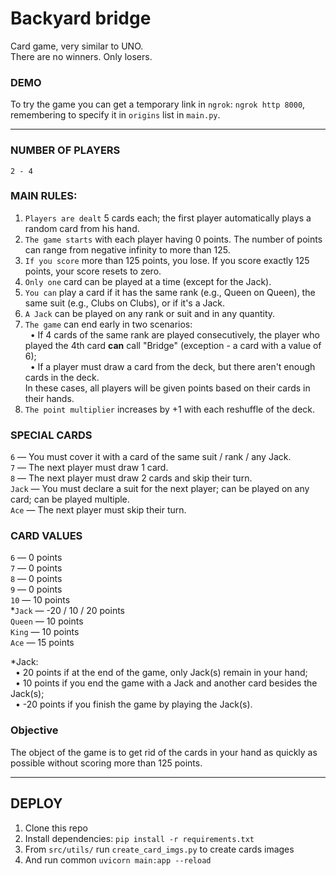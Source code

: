 # Backyard bridge
Card game, very similar to UNO.  
There are no winners. Only losers.

### DEMO
To try the game you can get a temporary link in `ngrok`: `ngrok http 8000`,  
remembering to specify it in `origins` list in `main.py`.

---

### NUMBER OF PLAYERS
`2 - 4`

### MAIN RULES:
1) `Players are dealt` 5 cards each; the first player automatically plays a random card from his hand.  
2) `The game starts` with each player having 0 points. The number of points can range from negative infinity to more than 125.  
3) `If you score` more than 125 points, you lose. If you score exactly 125 points, your score resets to zero.  
4) `Only one` card can be played at a time (except for the Jack).  
5) `You can` play a card if it has the same rank (e.g., Queen on Queen), the same suit (e.g., Clubs on Clubs), or if it's a Jack.  
6) `A Jack` can be played on any rank or suit and in any quantity.  
7) `The game` can end early in two scenarios:  
  &nbsp;&nbsp;• If 4 cards of the same rank are played consecutively, the player who played the 4th card <b>can</b> call "Bridge" (exception - a card with a value of 6);  
  &nbsp;&nbsp;• If a player must draw a card from the deck, but there aren't enough cards in the deck.  
In these cases, all players will be given points based on their cards in their hands.  
8) `The point multiplier` increases by +1 with each reshuffle of the deck.  

### SPECIAL CARDS
`6` — You must cover it with a card of the same suit / rank / any Jack.  
`7` — The next player must draw 1 card.  
`8` — The next player must draw 2 cards and skip their turn.  
`Jack` — You must declare a suit for the next player; can be played on any card; can be played multiple.  
`Ace` — The next player must skip their turn.  

### CARD VALUES
`6` — 0 points  
`7` — 0 points  
`8` — 0 points  
`9` — 0 points  
`10` — 10 points  
*`Jack` — -20 / 10 / 20 points  
`Queen` — 10 points  
`King` — 10 points  
`Ace` — 15 points

*Jack:  
  &nbsp;&nbsp;• 20 points if at the end of the game, only Jack(s) remain in your hand;  
  &nbsp;&nbsp;• 10 points if you end the game with a Jack and another card besides the Jack(s);  
  &nbsp;&nbsp;• -20 points if you finish the game by playing the Jack(s).

### Objective
The object of the game is to get rid of the cards in your hand as quickly as possible without scoring more than 125 points.

---
## DEPLOY
1) Clone this repo
2) Install dependencies: `pip install -r requirements.txt`
3) From `src/utils/` run `create_card_imgs.py` to create cards images
4) And run common `uvicorn main:app --reload`